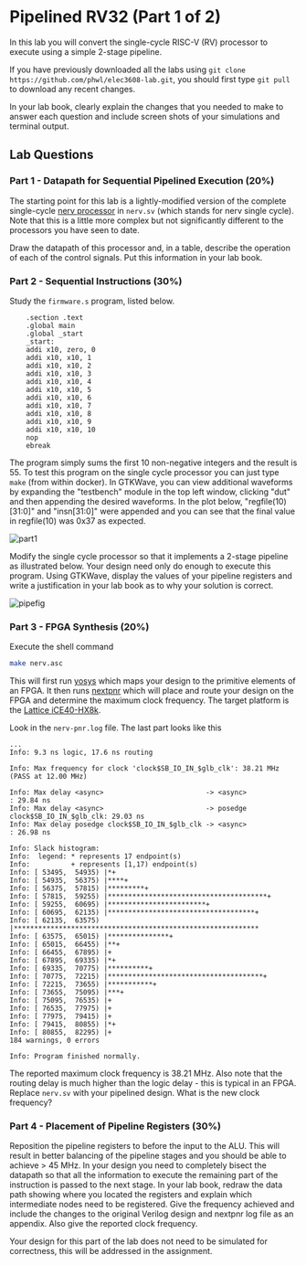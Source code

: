# Pipelined RV32 (Part 1 of 2)

In this lab you will convert the single-cycle RISC-V (RV) processor
to execute using a simple 2-stage pipeline.

If you have previously downloaded all the labs using ```git clone https://github.com/phwl/elec3608-lab.git```, you should first type ```git pull``` to download any recent changes.

In your lab book, clearly explain the changes that you needed to make
to answer each question and include screen shots of your simulations
and terminal output.

## Lab Questions
### Part 1 - Datapath for Sequential Pipelined Execution (20%)
The starting point for this lab is a lightly-modified version of the complete single-cycle [nerv processor](https://github.com/YosysHQ/nerv) in ```nerv.sv``` (which stands for nerv single cycle). Note that this is a little more complex but not significantly different to the processors you have seen to date.

Draw the datapath of this processor and, in a table, describe the operation of each of the control signals. Put this information in your lab book.

### Part 2 - Sequential Instructions (30%) 
Study the ```firmware.s``` program, listed below. 

```assembly
    .section .text
    .global main
    .global _start
    _start:
    addi x10, zero, 0
    addi x10, x10, 1
    addi x10, x10, 2
    addi x10, x10, 3
    addi x10, x10, 4
    addi x10, x10, 5
    addi x10, x10, 6
    addi x10, x10, 7
    addi x10, x10, 8
    addi x10, x10, 9
    addi x10, x10, 10
    nop
    ebreak
```
The program simply sums the first 10 non-negative integers and the result is 55. To test this program on the single cycle processor you can just type
```make``` (from within docker). In GTKWave, you can view additional waveforms by expanding
the "testbench" module in the top left window, clicking "dut" and then appending the desired waveforms. In the plot below, "regfile(10)[31:0]" and "insn[31:0]" were appended and you can see that the final value in regfile(10) was 0x37 as expected.

![part1](part1.png "part1")

Modify the single cycle processor so that it implements a 2-stage pipeline as illustrated below. Your design need only do enough to execute this program. Using GTKWave, display the values of your pipeline registers and write a justification in your lab book as to why your solution is correct.

![pipefig](pipefig.png "pipefig")

### Part 3 - FPGA Synthesis (20%)

Execute the shell command
```bash
make nerv.asc
```

This will first run [yosys](https://yosyshq.net/yosys/) which maps
your design to the primitive elements of an FPGA. It then runs
[nextpnr](https://github.com/YosysHQ/nextpnr) which will place and
route your design on the FPGA and determine the maximum clock
frequency. The target platform is the [Lattice
iCE40-HX8k](https://www.latticesemi.com/iCE40).

Look in the ```nerv-pnr.log``` file. The last part looks like this
```
...
Info: 9.3 ns logic, 17.6 ns routing

Info: Max frequency for clock 'clock$SB_IO_IN_$glb_clk': 38.21 MHz (PASS at 12.00 MHz)

Info: Max delay <async>                         -> <async>                        : 29.84 ns
Info: Max delay <async>                         -> posedge clock$SB_IO_IN_$glb_clk: 29.03 ns
Info: Max delay posedge clock$SB_IO_IN_$glb_clk -> <async>                        : 26.98 ns

Info: Slack histogram:
Info:  legend: * represents 17 endpoint(s)
Info:          + represents [1,17) endpoint(s)
Info: [ 53495,  54935) |*+
Info: [ 54935,  56375) |****+
Info: [ 56375,  57815) |*********+
Info: [ 57815,  59255) |***************************************+
Info: [ 59255,  60695) |************************+
Info: [ 60695,  62135) |************************************+
Info: [ 62135,  63575) |************************************************************ 
Info: [ 63575,  65015) |***************+
Info: [ 65015,  66455) |**+
Info: [ 66455,  67895) |+
Info: [ 67895,  69335) |*+
Info: [ 69335,  70775) |**********+
Info: [ 70775,  72215) |**************************************+
Info: [ 72215,  73655) |***********+
Info: [ 73655,  75095) |***+
Info: [ 75095,  76535) |+
Info: [ 76535,  77975) |+
Info: [ 77975,  79415) |+
Info: [ 79415,  80855) |*+
Info: [ 80855,  82295) |+
184 warnings, 0 errors

Info: Program finished normally.
```

The reported maximum clock frequency is 38.21 MHz. Also note that
the routing delay is much higher than the logic delay - this is typical
in an FPGA.
Replace ```nerv.sv``` with your pipelined design. What is the new clock
frequency?

### Part 4 - Placement of Pipeline Registers (30%)
Reposition the pipeline registers to before the input to the ALU. This will result in better balancing of the pipeline stages and you should be able to achieve > 45 MHz. In your design you need to 
completely bisect the datapath so that all the information to execute
the remaining part of the instruction is passed to the next stage. In 
your lab book, redraw the data path showing where you located the
registers and explain which intermediate nodes need to be registered.
Give the frequency achieved and include the changes to the original 
Verilog design and nextpnr log file as an appendix.
Also give the reported clock frequency. 

Your design for this part of the lab does not need to be simulated for correctness, this will be addressed in the assignment.
